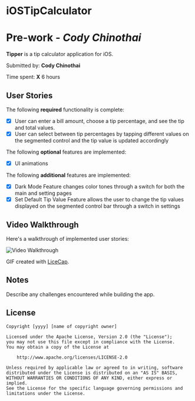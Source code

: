 # iOSTipCalculator
# Pre-work - *Cody Chinothai*

**Tipper** is a tip calculator application for iOS.

Submitted by: **Cody Chinothai**

Time spent: **X** 6 hours

## User Stories

The following **required** functionality is complete:

* [x] User can enter a bill amount, choose a tip percentage, and see the tip and total values.
* [x] User can select between tip percentages by tapping different values on the segmented control and the tip value is updated accordingly

The following **optional** features are implemented:

* [x] UI animations

The following **additional** features are implemented:

- [x] Dark Mode Feature changes color tones through a switch for both the main and setting pages
- [x] Set Default Tip Value Feature allows the user to change the tip values displayed on the segmented control bar through a switch in settings

## Video Walkthrough

Here's a walkthrough of implemented user stories:

<img src='http://g.recordit.co/gt6eynh6Oh.gif' title='Video Walkthrough' width='' alt='Video Walkthrough' />

GIF created with [LiceCap](http://www.cockos.com/licecap/).

## Notes

Describe any challenges encountered while building the app.

## License

    Copyright [yyyy] [name of copyright owner]

    Licensed under the Apache License, Version 2.0 (the "License");
    you may not use this file except in compliance with the License.
    You may obtain a copy of the License at

        http://www.apache.org/licenses/LICENSE-2.0

    Unless required by applicable law or agreed to in writing, software
    distributed under the License is distributed on an "AS IS" BASIS,
    WITHOUT WARRANTIES OR CONDITIONS OF ANY KIND, either express or implied.
    See the License for the specific language governing permissions and
    limitations under the License.

